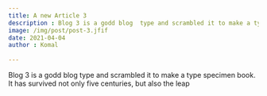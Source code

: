```yaml
---
title: A new Article 3
description : Blog 3 is a godd blog  type and scrambled it to make a type specimen book. It has survived not only five centuries, but also the leap into electronic typesetting, remaining essentially un
image: /img/post/post-3.jfif
date: 2021-04-04
author : Komal 
 
---
```


<p> Blog 3 is a godd blog  type and scrambled it to make a type specimen book. It has survived not only five centuries, but also the leap </p>

